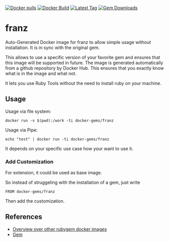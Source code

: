 [![Docker pulls](https://img.shields.io/docker/pulls/rubygem/franz.svg)](https://hub.docker.com/r/rubygem/franz/)
[![Docker Build](https://img.shields.io/docker/automated/rubygem/franz.svg)](https://hub.docker.com/r/rubygem/franz/)
[![Latest Tag](https://img.shields.io/github/tag/docker-rubygem/franz.svg)](https://hub.docker.com/r/rubygem/franz/)
[![Gem Downloads](https://img.shields.io/gem/dt/franz.svg)](https://rubygems.org/gems/franz/)
# franz

Auto-Generated Docker image for franz to allow simple usage without installation.
It is in sync with the original gem.

This allows to use a specific version of your favorite gem and ensures that this image will be supported in future.
The image is generated automatically from a github repository by Docker Hub.
This ensures that you exactly know what is in the image and what not.

It lets you use Ruby Tools without the need to install ruby on your machine.

## Usage

Usage via file system:

`docker run -v $(pwd):/work -ti docker-gems/franz`

Usage via Pipe:

`echo "test" | docker run -ti docker-gems/franz`

It depends on your specific use case how your want to use it.

### Add Customization

For extension, it could be used as base image.

So instead of struggeling with the installation of a gem, just write

`FROM docker-gems/franz`

Then add the customization.

## References

 - [Overview over other rubygem docker images](https://github.com/thinkbot/docker-rubygem)
 - [Gem](https://rubygems.org/gems/franz/)
